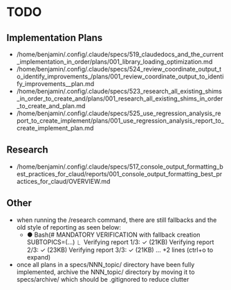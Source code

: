 # TODO

## Implementation Plans

- /home/benjamin/.config/.claude/specs/519_claudedocs_and_the_current_implementation_in_order/plans/001_library_loading_optimization.md
- /home/benjamin/.config/.claude/specs/524_review_coordinate_output_to_identify_improvements_/plans/001_review_coordinate_output_to_identify_improvements__plan.md
- /home/benjamin/.config/.claude/specs/523_research_all_existing_shims_in_order_to_create_and/plans/001_research_all_existing_shims_in_order_to_create_and_plan.md
- /home/benjamin/.config/.claude/specs/525_use_regression_analysis_report_to_create_implement/plans/001_use_regression_analysis_report_to_create_implement_plan.md

## Research

- /home/benjamin/.config/.claude/specs/517_console_output_formatting_best_practices_for_claud/reports/001_console_output_formatting_best_practices_for_claud/OVERVIEW.md

## Other

- when running the /research command, there are still fallbacks and the old style of reporting as seen below:
  - ● Bash(# MANDATORY VERIFICATION with fallback creation
        SUBTOPICS=(…)
    ⎿  Verifying report 1/3: ✓ (21KB)
       Verifying report 2/3: ✓ (23KB)
       Verifying report 3/3: ✓ (21KB)
       … +2 lines (ctrl+o to expand)
- once all plans in a specs/NNN_topic/ directory have been fully implemented, archive the NNN_topic/ directory by moving it to specs/archive/ which should be .gitignored to reduce clutter

